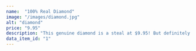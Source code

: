 ```yaml
---
name:  "100% Real Diamond"
image: "/images/diamond.jpg"
alt: "diamond"
price: "9.95"
description: "This genuine diamond is a steal at $9.95! But definitely not stolen haha!"
data_item_id: "1"
---
```

